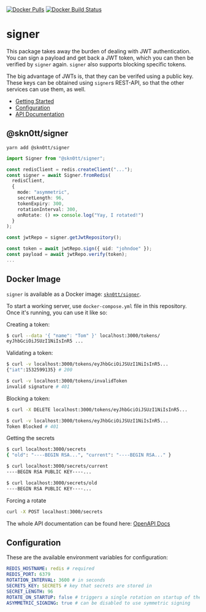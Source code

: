 [![Docker Pulls](https://img.shields.io/docker/pulls/skn0tt/signer.svg?style=flat-square)](https://hub.docker.com/r/skn0tt/signer/) [![Docker Build Status](https://img.shields.io/docker/build/skn0tt/signer.svg?style=flat-square)](https://hub.docker.com/r/skn0tt/signer/)

# signer

This package takes away the burden of dealing with JWT authentication.
You can sign a payload and get back a JWT token, which you can then be verified by `signer` again.
`signer` also supports blocking specific tokens.

The big advantage of JWTs is, that they can be verifed using a public key.
These keys can be obtained using `signer`s REST-API, so that the other services can use them, as well.

- [Getting Started](README.md#Getting-Started)
- [Configuration](README.md#Configuration)
- [API Documentation](OpenAPI.yml)

## @skn0tt/signer

```
yarn add @skn0tt/signer
```

```ts
import Signer from "@skn0tt/signer";

const redisClient = redis.createClient("...");
const signer = await Signer.fromRedis(
  redisClient,
  {
    mode: "asymmetric",
    secretLength: 96,
    tokenExpiry: 300,
    rotationInterval: 300,
    onRotate: () => console.log("Yay, I rotated!")
  }
);

const jwtRepo = signer.getJwtRepository();

const token = await jwtRepo.sign({ uid: "johndoe" });
const payload = await jwtRepo.verify(token);
...
```

## Docker Image

`signer` is available as a Docker image: [`skn0tt/signer`](https://hub.docker.com/r/skn0tt/signer).

To start a working server, use `docker-compose.yml` file in this repository.
Once it's running, you can use it like so:

Creating a token:

```bash
$ curl --data '{ "name": "Tom" }' localhost:3000/tokens/
eyJhbGciOiJSUzI1NiIsInR5 ...
```

Validating a token:

```bash
$ curl -v localhost:3000/tokens/eyJhbGciOiJSUzI1NiIsInR5...
{"iat":1532599135} # 200

$ curl -v localhost:3000/tokens/invalidToken
invalid signature # 401
```

Blocking a token:

```bash
$ curl -X DELETE localhost:3000/tokens/eyJhbGciOiJSUzI1NiIsInR5...

$ curl -v localhost:3000/tokens/eyJhbGciOiJSUzI1NiIsInR5...
Token Blocked # 401
```

Getting the secrets

```bash
$ curl localhost:3000/secrets
{ "old": "----BEGIN RSA...", "current": "----BEGIN RSA..." }

$ curl localhost:3000/secrets/current
----BEGIN RSA PUBLIC KEY----...

$ curl localhost:3000/secrets/old
----BEGIN RSA PUBLIC KEY----...
```

Forcing a rotate

```bash
curl -X POST localhost:3000/secrets
```

The whole API documentation can be found here: [OpenAPI Docs](OpenAPI.yml)

## Configuration

These are the available environment variables for configuration:

```yml
REDIS_HOSTNAME: redis # required
REDIS_PORT: 6379
ROTATION_INTERVAL: 3600 # in seconds
SECRETS_KEY: SECRETS # key that secrets are stored in
SECRET_LENGTH: 96
ROTATE_ON_STARTUP: false # triggers a single rotation on startup of the service
ASYMMETRIC_SIGNING: true # can be disabled to use symmetric signing
```
